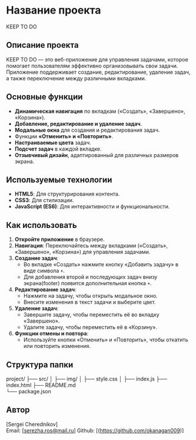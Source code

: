 # Название проекта
KEEP TO DO

## Описание проекта
KEEP TO DO — это веб-приложение для управления задачами, которое помогает пользователям эффективно организовывать свои задачи. Приложение поддерживает создание, редактирование, удаление задач, а также переключение между различными вкладками.

## Основные функции
- **Динамическая навигация** по вкладкам («Создать», «Завершено», «Корзина»).
- **Добавление, редактирование и удаление задач**.
- **Модальные окна** для создания и редактирования задач.
- Функции **«Отменить» и «Повторить»**.
- **Настраиваемые цвета** задач.
- **Подсчет задач** в каждой вкладке.
- **Отзывчивый дизайн**, адаптированный для различных размеров экрана.

## Используемые технологии
- **HTML5**: Для структурирования контента.
- **CSS3**: Для стилизации.
- **JavaScript (ES6)**: Для интерактивности и функциональности.

## Как использовать
1. **Откройте приложение** в браузере.
2. **Навигация**: Переключайтесь между вкладками («Создать», «Завершено», «Корзина») для управления задачами.
3. **Создание задач**:
   - Во вкладке «Создать» нажмите кнопку «Добавить задачу» в виде символа `+`.
   - Для добавления второй и последующих задач внизу экрана(footer) появится дополнительная кнопка `+`.
4. **Редактирование задач**:
   - Нажмите на задачу, чтобы открыть модальное окно.
   - Внесите изменения в текст задачи и выберите цвет.
5. **Удаление задач**:
   - Завершите задачу, чтобы переместить её во вкладку «Завершено».
   - Удалите задачу, чтобы переместить её в «Корзину».
6. **Функции отмены и повтора**:
   - Используйте кнопки «Отменить» и «Повторить», чтобы откатить или повторить изменения.


## Структура папки
project/
├── src/
│   ├── img/
│   ├── style.css
│   ├── index.js
├── index.html 
├── README.md           
└── package.json     

## Автор
[Sergei Cherednikov]  
Email: [serezha.ros@mail.ru]
Github: [(https://github.com/okanagan009)]